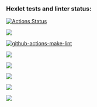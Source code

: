 ### Hexlet tests and linter status:
[![Actions Status](https://github.com/AlekseySapunkov/frontend-project-lvl1/workflows/hexlet-check/badge.svg)](https://github.com/AlekseySapunkov/frontend-project-lvl1/actions)

<a href="https://codeclimate.com/github/AlekseySapunkov/frontend-project-lvl1/maintainability"><img src="https://api.codeclimate.com/v1/badges/83bef791d999523d2da9/maintainability" /></a>

[![github-actions-make-lint](https://github.com/AlekseySapunkov/frontend-project-lvl1/actions/workflows/github-actions-make-lint.yml/badge.svg)](https://github.com/AlekseySapunkov/frontend-project-lvl1/actions/workflows/github-actions-make-lint.yml)

<a href="https://asciinema.org/a/p9CL7iTK1wnrBkNRytcSFpzKG" target="_blank"><img src="https://asciinema.org/a/p9CL7iTK1wnrBkNRytcSFpzKG.svg" /></a>

<a href="https://asciinema.org/a/vhNYm7o7FLywBW9n1b0p7YStg" target="_blank"><img src="https://asciinema.org/a/vhNYm7o7FLywBW9n1b0p7YStg.svg" /></a>

<a href="https://asciinema.org/a/I6slw44v4S3y2dqGdcmFzId7j" target="_blank"><img src="https://asciinema.org/a/I6slw44v4S3y2dqGdcmFzId7j.svg" /></a>

<a href="https://asciinema.org/a/qzxeSBGnn3ZLma15amMZU4Gcf" target="_blank"><img src="https://asciinema.org/a/qzxeSBGnn3ZLma15amMZU4Gcf.svg" /></a>

<a href="https://asciinema.org/a/fIDvlxmfafuZrVYbGXvpEZnYk" target="_blank"><img src="https://asciinema.org/a/fIDvlxmfafuZrVYbGXvpEZnYk.svg" /></a>